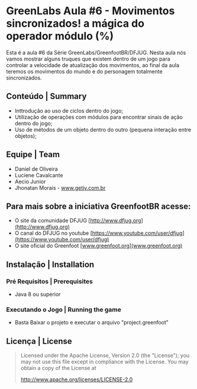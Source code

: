 # GreenLabs Aula #6 - Movimentos sincronizados! a mágica do operador módulo (%)
Esta é a aula #6 da Série GreenLabs/GreenfootBR/DFJUG. 
Nesta aula nós vamos mostrar alguns truques que existem dentro de um jogo para controlar a velocidade de atualização dos movimentos, ao final da aula teremos os movimentos do mundo e do personagem totalmente sincronizados.


## Conteúdo | Summary
* Inttrodução ao uso de ciclos dentro do jogo;
* Utilização de operações com módulos para encontrar sinais de ação dentro do jogo;
* Uso de métodos de um objeto dentro do outro (pequena interação entre objetos);

## Equipe | Team

* Daniel de Oliveira
* Luciene Cavalcante
* Aecio Junior
* Jhonatan Morais - www.getjv.com.br

## Para mais sobre a iniciativa GreenfootBR acesse:
* O site da comunidade DFJUG [http://www.dfjug.org](http://www.dfjug.org)
* O canal do DFJUG no youtube [https://www.youtube.com/user/dfjug](https://www.youtube.com/user/dfjug)
* O site oficial do Greenfoot [www.greenfoot.org](www.greenfoot.org)

## Instalação | Installation

### Pré Requisitos | Prerequisites

* Java 8 ou superior

### Executando o Jogo | Running the game

* Basta Baixar o projeto e executar o arquivo "project.greenfoot"

## Licença | License

> Licensed under the Apache License, Version 2.0 (the "License"); you may not use this file except in compliance with the License.
> You may obtain a copy of the License at
>
>    http://www.apache.org/licenses/LICENSE-2.0
>

